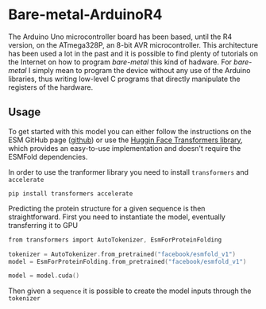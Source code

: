 # Bare-metal-ArduinoR4
The Arduino Uno microcontroller board has been based, until the R4 version, on the ATmega328P, an 8-bit AVR microcontroller. This architecture has been used a lot in the past and it is possible to find plenty of tutorials on the Internet on how to program *bare-metal* this kind of hadware. For *bare-metal* I simply mean to program the device without any use of the Arduino libraries, thus writing low-level C programs that directly manipulate the registers of the hardware.




## Usage
To get started with this model you can either follow the instructions on the ESM GitHub page ([github](https://github.com/facebookresearch/esm?tab=readme-ov-file#esmfold)) or use the [Huggin Face Transformers library](https://huggingface.co/docs/transformers/model_doc/esm), which provides an easy-to-use implementation and doesn't require the ESMFold dependencies. 

In order to use the tranformer library you need to install `transformers` and `accelerate` 
```
pip install transformers accelerate
```
Predicting the protein structure for a given sequence is then straightforward. First you need to instantiate the model, eventually transferring it to GPU

```c
from transformers import AutoTokenizer, EsmForProteinFolding

tokenizer = AutoTokenizer.from_pretrained("facebook/esmfold_v1")
model = EsmForProteinFolding.from_pretrained("facebook/esmfold_v1")

model = model.cuda()
```
Then given a `sequence` it is possible to create the model inputs through the `tokenizer`
